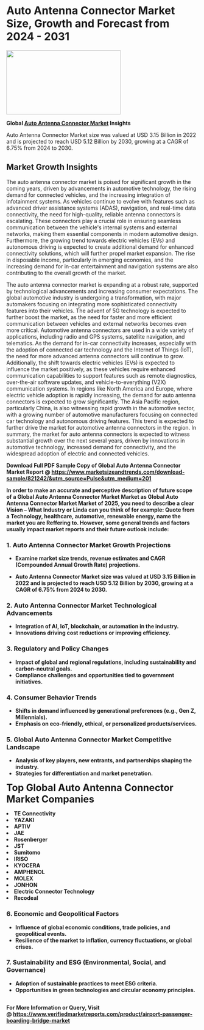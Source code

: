 <H1>Auto Antenna Connector Market Size, Growth and Forecast from 2024 - 2031</H1><img class="aligncenter size-medium wp-image-584254" src="https://thirdeyenews.in/wp-content/uploads/2024/09/Global-Market-Research-300x168.jpeg" alt="" width="300" height="168" /><p><strong>Global&nbsp;<a href="https://www.marketsizeandtrends.com/download-sample/821242/&amp;utm_source=Pulse&amp;utm_medium=201">Auto Antenna Connector Market</a> Insights</strong></p><p>Auto Antenna Connector Market size was valued at USD 3.15 Billion in 2022 and is projected to reach USD 5.12 Billion by 2030, growing at a CAGR of 6.75% from 2024 to 2030.</p><p><h2>Market Growth Insights</h2> <p>The auto antenna connector market is poised for significant growth in the coming years, driven by advancements in automotive technology, the rising demand for connected vehicles, and the increasing integration of infotainment systems. As vehicles continue to evolve with features such as advanced driver assistance systems (ADAS), navigation, and real-time data connectivity, the need for high-quality, reliable antenna connectors is escalating. These connectors play a crucial role in ensuring seamless communication between the vehicle's internal systems and external networks, making them essential components in modern automotive design. Furthermore, the growing trend towards electric vehicles (EVs) and autonomous driving is expected to create additional demand for enhanced connectivity solutions, which will further propel market expansion. The rise in disposable income, particularly in emerging economies, and the increasing demand for in-car entertainment and navigation systems are also contributing to the overall growth of the market.</p> <p><strong></strong></p> <p>The auto antenna connector market is expanding at a robust rate, supported by technological advancements and increasing consumer expectations. The global automotive industry is undergoing a transformation, with major automakers focusing on integrating more sophisticated connectivity features into their vehicles. The advent of 5G technology is expected to further boost the market, as the need for faster and more efficient communication between vehicles and external networks becomes even more critical. Automotive antenna connectors are used in a wide variety of applications, including radio and GPS systems, satellite navigation, and telematics. As the demand for in-car connectivity increases, especially with the adoption of connected car technology and the Internet of Things (IoT), the need for more advanced antenna connectors will continue to grow. Additionally, the shift towards electric vehicles (EVs) is expected to influence the market positively, as these vehicles require enhanced communication capabilities to support features such as remote diagnostics, over-the-air software updates, and vehicle-to-everything (V2X) communication systems. In regions like North America and Europe, where electric vehicle adoption is rapidly increasing, the demand for auto antenna connectors is expected to grow significantly. The Asia Pacific region, particularly China, is also witnessing rapid growth in the automotive sector, with a growing number of automotive manufacturers focusing on connected car technology and autonomous driving features. This trend is expected to further drive the market for automotive antenna connectors in the region. In summary, the market for auto antenna connectors is expected to witness substantial growth over the next several years, driven by innovations in automotive technology, increased demand for connectivity, and the widespread adoption of electric and connected vehicles.</p> <p><strong></p><p><span class=""><strong>Download Full PDF Sample Copy of Global Auto Antenna Connector Market Report</strong> @ <a href="https://www.marketsizeandtrends.com/download-sample/821242/&amp;utm_source=Pulse&amp;utm_medium=201" target="_blank">https://www.marketsizeandtrends.com/download-sample/821242/&amp;utm_source=Pulse&amp;utm_medium=201</a></span></p><p>In order to make an accurate and perceptive description of future scope of a Global&nbsp;Auto Antenna Connector Market Market as Global&nbsp;Auto Antenna Connector Market Market of 2025, you need to describe a clear Vision &ndash; What Industry or Linda can you think of for example: Quote from a Technology, healthcare, automotive, renewable energy, name the market you are Reffering to. However, some general trends and factors usually impact market reports and their future outlook include:</p><h3>1.&nbsp;<strong>Auto Antenna Connector Market Growth Projections</strong></h3><ul><li>Examine market size trends, revenue estimates and CAGR (Compounded Annual Growth Rate) projections.</li><li><p>Auto Antenna Connector Market size was valued at USD 3.15 Billion in 2022 and is projected to reach USD 5.12 Billion by 2030, growing at a CAGR of 6.75% from 2024 to 2030.</p></li></ul><h3>2.&nbsp;<strong>Auto Antenna Connector Market Technological Advancements</strong></h3><ul><li>Integration of AI, IoT, blockchain, or automation in the industry.</li><li>Innovations driving cost reductions or improving efficiency.</li></ul><h3>3.&nbsp;<strong>Regulatory and Policy Changes</strong></h3><ul><li>Impact of global and regional regulations, including sustainability and carbon-neutral goals.</li><li>Compliance challenges and opportunities tied to government initiatives.</li></ul><h3>4.&nbsp;<strong>Consumer Behavior Trends</strong></h3><ul><li>Shifts in demand influenced by generational preferences (e.g., Gen Z, Millennials).</li><li>Emphasis on eco-friendly, ethical, or personalized products/services.</li></ul><h3>5.&nbsp;<strong>Global Auto Antenna Connector Market Competitive Landscape</strong></h3><ul><li>Analysis of key players, new entrants, and partnerships shaping the industry.</li><li>Strategies for differentiation and market penetration.</li></ul><p data-pm-slice="1 1 []"><span style="color: inherit; font-family: inherit; font-size: 25px;">Top Global Auto Antenna Connector Market Companies</span></p><div class="" data-test-id=""><p><li>TE Connectivity</li><li> YAZAKI</li><li> APTIV</li><li> JAE</li><li> Rosenberger</li><li> JST</li><li> Sumitomo</li><li> IRISO</li><li> KYOCERA</li><li> AMPHENOL</li><li> MOLEX</li><li> JONHON</li><li> Electric Connector Technology</li><li> Recodeal</li></p></div><h3>6.&nbsp;<strong>Economic and Geopolitical Factors</strong></h3><ul><li>Influence of global economic conditions, trade policies, and geopolitical events.</li><li>Resilience of the market to inflation, currency fluctuations, or global crises.</li></ul><h3>7.&nbsp;<strong>Sustainability and ESG (Environmental, Social, and Governance)</strong></h3><ul><li>Adoption of sustainable practices to meet ESG criteria.</li><li>Opportunities in green technologies and circular economy principles.</li></ul><h2><strong style="font-size: 14px;">For More Information or Query, Visit @&nbsp;</strong><a style="background-color: #ffffff; font-size: 14px;" href="https://www.marketsizeandtrends.com/report/auto-antenna-connector-market/" target="_blank">https://www.verifiedmarketreports.com/product/airport-passenger-boarding-bridge-market</a></h2>
